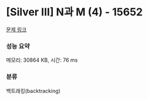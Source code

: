 # [Silver III] N과 M (4) - 15652 

[문제 링크](https://www.acmicpc.net/problem/15652) 

### 성능 요약

메모리: 30864 KB, 시간: 76 ms

### 분류

백트래킹(backtracking)


